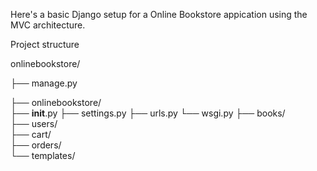 Here's a basic Django setup for a Online Bookstore appication using the MVC architecture.

Project structure

onlinebookstore/

├── manage.py

├── onlinebookstore/         
      ├── __init__.py
      ├── settings.py
      ├── urls.py
      └── wsgi.py
├── books/                   
├── users/                   
├── cart/                    
├── orders/                  
└── templates/
